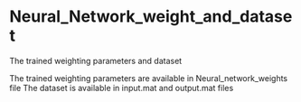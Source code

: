 # Neural_Network_weight_and_dataset
The trained weighting parameters and dataset 

The trained weighting parameters are available in Neural_network_weights file 
The dataset is available in input.mat and output.mat files 
